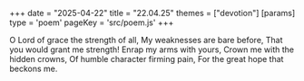 +++
date = "2025-04-22"
title = "22.04.25"
themes = ["devotion"]
[params]
  type = 'poem'
  pageKey = 'src/poem.js'
+++

O Lord of grace the strength of all,
My weaknesses are bare before,
That you would grant me strength!
Enrap my arms with yours,
Crown me with the hidden crowns,
Of humble character firming pain,
For the great hope that beckons me.
